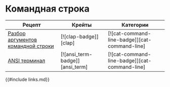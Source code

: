 # Командная строка

Рецепт | Крейты | Категории
--- | --- | ---
[Разбор аргументов командной строки] | [![clap-badge]][clap] | [![cat-command-line-badge]][cat-command-line]
[ANSI терминал] | [![ansi_term-badge]][ansi_term] | [![cat-command-line-badge]][cat-command-line]

{{#include links.md}}


[Разбор аргументов командной строки]: cli/arguments.html#parse-command-line-arguments
[ANSI терминал]: cli/ansi_terminal.html#ansi-terminal